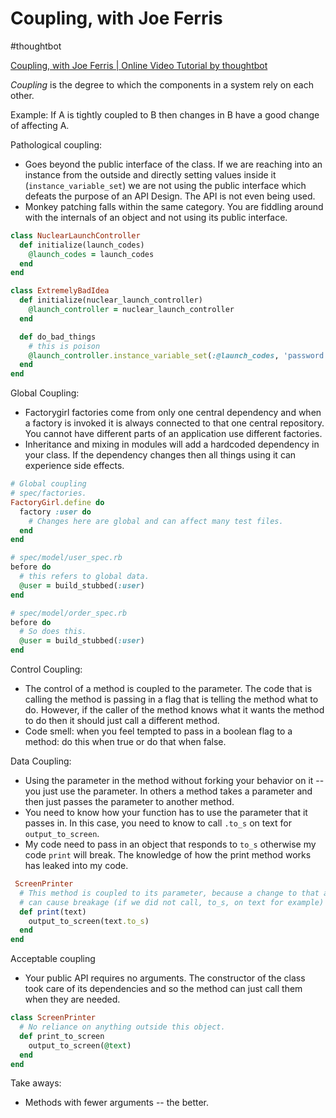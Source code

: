 # Coupling, with Joe Ferris
#thoughtbot

[Coupling, with Joe Ferris | Online Video Tutorial by thoughtbot](https://thoughtbot.com/upcase/videos/coupling-with-joe-ferris)

*Coupling* is the degree to which the components in a system rely on each other.

Example: If A is tightly coupled to B then changes in B have a good change of affecting A.

Pathological coupling:
* Goes beyond the public interface of the class. If we are reaching into an instance from the outside and directly setting values inside it (`instance_variable_set`) we are not using the public interface which defeats the purpose of an API Design. The API is not even being used.
* Monkey patching falls within the same category. You are fiddling around with the internals of an object and not using its public interface.

```ruby
class NuclearLaunchController
  def initialize(launch_codes)
    @launch_codes = launch_codes
  end
end

class ExtremelyBadIdea
  def initialize(nuclear_launch_controller)
    @launch_controller = nuclear_launch_controller
  end

  def do_bad_things
    # this is poison
    @launch_controller.instance_variable_set(:@launch_codes, 'password')
  end
end
```

Global Coupling:
* Factorygirl factories come from only one central dependency and when a factory is invoked it is always connected to that one central repository. You cannot have different parts of an application use different factories.
* Inheritance and mixing in modules will add a hardcoded dependency in your class. If the dependency changes then all things using it can experience side effects.

```ruby
# Global coupling
# spec/factories.
FactoryGirl.define do
  factory :user do
    # Changes here are global and can affect many test files.
  end
end

# spec/model/user_spec.rb
before do
  # this refers to global data.
  @user = build_stubbed(:user)
end

# spec/model/order_spec.rb
before do
  # So does this.
  @user = build_stubbed(:user)
end
```

Control Coupling:
* The control of a method is coupled to the parameter. The code that is calling the method is passing in a flag that is telling the method what to do. However, if the caller of the method knows what it wants the method to do then it should just call a different method.
* Code smell: when you feel tempted to pass in a boolean flag to a method: do this when true or do that when false.

Data Coupling:
* Using the parameter in the method without forking your behavior on it -- you just use the parameter. In others a method takes a parameter and then just passes the parameter to another method.
* You need to know how your function has to use the parameter that it passes in. In this case, you need to know to call `.to_s` on text for `output_to_screen`.
* My code need to pass in an object that responds to `to_s` otherwise my code `print` will break. The knowledge of how the print method works has leaked into my code. 

```ruby
 ScreenPrinter
  # This method is coupled to its parameter, because a change to that argument
  # can cause breakage (if we did not call, to_s, on text for example)
  def print(text)
    output_to_screen(text.to_s)
  end
end
```

Acceptable coupling
* Your public API requires no arguments. The constructor of the class took care of its dependencies and so the method can just call them when they are needed.

```ruby
class ScreenPrinter
  # No reliance on anything outside this object.
  def print_to_screen
    output_to_screen(@text)
  end
end
```

Take aways:
* Methods with fewer arguments -- the better.
